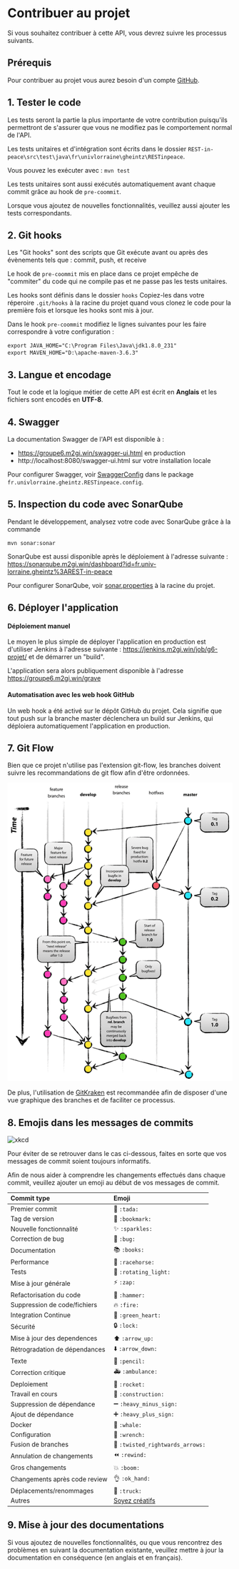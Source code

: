 # Contribuer au projet

Si vous souhaitez contribuer à cette API, vous devrez suivre les processus suivants.

## Prérequis

Pour contribuer au projet vous aurez besoin d'un compte [GitHub](https://github.com/join?source=header-home).

## 1. Tester le code

Les tests seront la partie la plus importante de votre contribution puisqu'ils permettront de s'assurer que vous ne modifiez pas le comportement normal de l'API.

Les tests unitaires et d'intégration sont écrits dans le dossier `REST-in-peace\src\test\java\fr\univlorraine\gheintz\RESTinpeace`.

Vous pouvez les exécuter avec : `mvn test`

Les tests unitaires sont aussi exécutés automatiquement avant chaque commit grâce au hook de `pre-coommit`. 

Lorsque vous ajoutez de nouvelles fonctionnalités, veuillez aussi ajouter les tests correspondants.

## 2. Git hooks

Les "Git hooks" sont des scripts que Git exécute avant ou après des évènements tels que :  commit, push, et receive

Le hook de `pre-coommit` mis en place dans ce projet empêche de "commiter" du code qui ne compile pas et ne passe pas les tests unitaires.

Les hooks sont définis dans le dossier `hooks`
Copiez-les dans votre réperoire `.git/hooks` à la racine du projet quand vous clonez le code pour la première fois et lorsque les hooks sont mis à jour.

Dans le hook `pre-coommit` modifiez le lignes suivantes pour les faire correspondre à votre configuration :

```shell script
export JAVA_HOME="C:\Program Files\Java\jdk1.8.0_231"
export MAVEN_HOME="D:\apache-maven-3.6.3"
```

## 3. Langue et encodage

Tout le code et la logique métier de cette API est écrit en **Anglais** et les fichiers sont encodés en **UTF-8**.

## 4. Swagger

La documentation Swagger de l'API est disponible à :
- https://groupe6.m2gi.win/swagger-ui.html en production
- http://localhost:8080/swagger-ui.html sur votre installation locale

Pour configurer Swagger, voir [SwaggerConfig](../../src/main/java/fr/univlorraine/gheintz/RESTinpeace/config/SwaggerConfig.java) dans le package ``fr.univlorraine.gheintz.RESTinpeace.config``.

## 5. Inspection du code avec SonarQube

Pendant le développement, analysez votre code avec SonarQube grâce à la commande

```shell
mvn sonar:sonar
```

SonarQube est aussi disponible après le déploiement à l'adresse suivante :
https://sonarqube.m2gi.win/dashboard?id=fr.univ-lorraine.gheintz%3AREST-in-peace

Pour configurer SonarQube, voir [sonar.properties](../../sonar.properties) à la racine du projet.

## 6. Déployer l'application

#### Déploiement manuel

Le moyen le plus simple de déployer l'application en production est d'utiliser Jenkins à l'adresse suivante : https://jenkins.m2gi.win/job/g6-projet/ et de démarrer un "build".

L'application sera alors publiquement disponible à l'adresse https://groupe6.m2gi.win/grave

#### Automatisation avec les web hook GitHub

Un web hook a été activé sur le dépôt GitHub du projet.
Cela signifie que tout push sur la branche master déclenchera un build sur Jenkins, qui déploiera automatiquement l'application en production.

## 7. Git Flow

Bien que ce projet n'utilise pas l'extension git-flow, les branches doivent suivre les recommandations de git flow afin d'être ordonnées.

![](../img/git-flow.png)

De plus, l'utilisation de [GitKraken](https://www.gitkraken.com) est recommandée afin de disposer d'une vue graphique des branches et de faciliter ce processus.

## 8. Emojis dans les messages de commits

![xkcd](https://imgs.xkcd.com/comics/git_commit_2x.png)

Pour éviter de se retrouver dans le cas ci-dessous, faites en sorte que vos messages de commit soient toujours informatifs.

Afin de nous aider à comprendre les changements effectués dans chaque commit, veuillez ajouter un emoji au début de vos messages de commit.

|   Commit type                 | Emoji                                         |
|:------------------------------|:----------------------------------------------|
| Premier commit                | :tada: `:tada:`                               |
| Tag de version                | :bookmark: `:bookmark:`                       |
| Nouvelle fonctionnalité       | :sparkles: `:sparkles:`                       |
| Correction de bug             | :bug: `:bug:`                                 |
| Documentation                 | :books: `:books:`                             |
| Performance                   | :racehorse: `:racehorse:`                     |
| Tests                         | :rotating_light: `:rotating_light:`           |
| Mise à jour générale          | :zap: `:zap:`                                 |
| Refactorisation du code       | :hammer: `:hammer:`                           |
| Suppression de code/fichiers  | :fire: `:fire:`                               |
| Integration Continue          | :green_heart: `:green_heart:`                 |
| Sécurité                      | :lock: `:lock:`                               |
| Mise à jour des dependences   | :arrow_up: `:arrow_up:`                       |
| Rétrogradation de dépendances | :arrow_down: `:arrow_down:`                   |
| Texte                         | :pencil: `:pencil:`                           |
| Correction critique           | :ambulance: `:ambulance:`                     |
| Deploiement                   | :rocket: `:rocket:`                           |
| Travail en cours              | :construction:  `:construction:`              |
| Suppression de dépendance     | :heavy_minus_sign: `:heavy_minus_sign:`       |
| Ajout de dépendance           | :heavy_plus_sign: `:heavy_plus_sign:`         |
| Docker                        | :whale: `:whale:`                             |
| Configuration                 | :wrench: `:wrench:`                           |
| Fusion de branches            | :twisted_rightwards_arrows: `:twisted_rightwards_arrows:` |
| Annulation de changements     | :rewind: `:rewind:`                           |
| Gros changements              | :boom: `:boom:`                               |
| Changements après code review | :ok_hand: `:ok_hand:`                         |
| Déplacements/renommages       | :truck: `:truck:`                             |
| Autres                        | [Soyez créatifs](http://www.emoji-cheat-sheet.com/)  |

## 9. Mise à jour des documentations

Si vous ajoutez de nouvelles fonctionnalités, ou que vous rencontrez des problèmes en suivant la documentation existante,
veuillez mettre à jour la documentation en conséquence (en anglais et en français).
